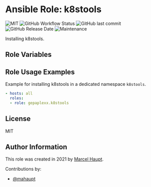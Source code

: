 # Ansible Role: k8stools

![MIT](https://img.shields.io/badge/license-MIT-brightgreen.svg?style=flat-square)
![GitHub Workflow Status](https://img.shields.io/github/workflow/status/racqspace/ansible-role-k8stools/Main?style=flat-square)
![GitHub last commit](https://img.shields.io/github/last-commit/racqspace/ansible-role-k8stools?style=flat-square)
![GitHub Release Date](https://img.shields.io/github/release-date/racqspace/ansible-role-k8stools?style=flat-square)
![Maintenance](https://img.shields.io/maintenance/yes/2022?style=flat-square)

Installing k8stools.

## Role Variables



## Role Usage Examples

Example for installing k8stools in a dedicated namespace `k8stools`.

```yaml
- hosts: all
  roles:
  - role: gepaplexx.k8stools
```

## License

MIT

## Author Information

This role was created in 2021 by [Marcel Haupt](https://github.com/mahaupt).

Contributions by:

- [@mahaupt](https://github.com/mahaupt)
